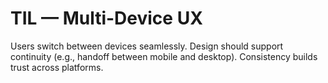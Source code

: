 # TIL — Multi-Device UX

Users switch between devices seamlessly.
Design should support continuity (e.g., handoff between mobile and desktop).
Consistency builds trust across platforms.
